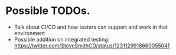 # Possible TODOs.

* Talk about CI/CD and how testers can support and work in that environment
* Possible addition on integrated testing: https://twitter.com/SteveSmithCD/status/1231129918660055041
